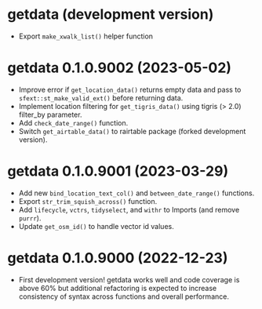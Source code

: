 # getdata (development version)

- Export `make_xwalk_list()` helper function

# getdata 0.1.0.9002 (2023-05-02)

- Improve error if `get_location_data()` returns empty data and pass to `sfext::st_make_valid_ext()` before returning data.
- Implement location filtering for `get_tigris_data()` using tigris (> 2.0) filter_by parameter.
- Add `check_date_range()` function.
- Switch `get_airtable_data()` to rairtable package (forked development version).

# getdata 0.1.0.9001 (2023-03-29)

* Add new `bind_location_text_col()` and `between_date_range()` functions.
* Export `str_trim_squish_across()` function.
* Add `lifecycle`,  `vctrs`, `tidyselect`, and `withr` to Imports (and remove `purrr`).
* Update `get_osm_id()` to handle vector id values.

# getdata 0.1.0.9000 (2022-12-23)

* First development version! getdata works well and code coverage is above 60% but additional refactoring is expected to increase consistency of syntax across functions and overall performance.
